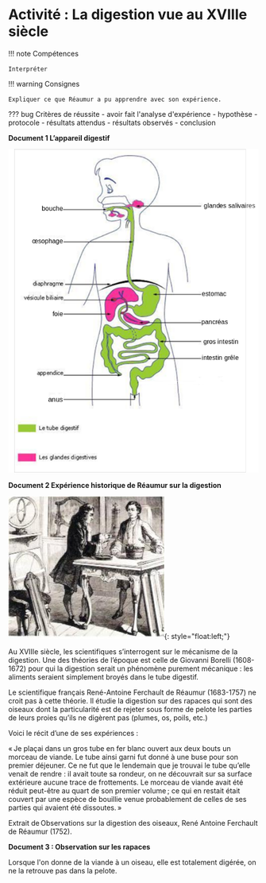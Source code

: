 # Activité : La digestion vue au XVIIIe siècle

!!! note Compétences

    Interpréter 

!!! warning Consignes

    Expliquer ce que Réaumur a pu apprendre avec son expérience.
    
??? bug Critères de réussite
    - avoir fait l'analyse d'expérience
        - hypothèse
        - protocole
        - résultats attendus
        - résultats observés
        - conclusion

**Document 1 L’appareil digestif**


![](pictures/schemaAppDigestif.png)


**Document 2 Expérience historique de Réaumur sur la digestion**

![Dessin de Réaumur](pictures/dessinReaumur.png){: style="float:left;"}

Au XVIIIe siècle, les scientifiques s’interrogent sur le mécanisme de la digestion. Une des théories de l’époque est celle de Giovanni Borelli (1608-1672) pour qui la digestion serait un phénomène purement mécanique : les aliments seraient simplement broyés dans le tube digestif. 


Le scientifique français René-Antoine Ferchault de Réaumur (1683-1757) ne croit pas à cette théorie. Il étudie la digestion sur des rapaces qui sont des oiseaux dont la particularité est de rejeter sous forme de pelote les parties de leurs proies qu’ils ne digèrent pas (plumes, os, poils, etc.) 


Voici le récit d’une de ses expériences : 

« Je plaçai dans un gros tube en fer blanc ouvert aux deux bouts un morceau de viande. Le tube ainsi garni fut donné à une buse pour son premier déjeuner.
Ce ne fut que le lendemain que je trouvai le tube qu’elle venait de rendre : il avait toute sa rondeur, on ne découvrait sur sa surface extérieure aucune trace de frottements. Le morceau de viande avait été réduit peut-être au quart de son premier volume ; ce qui en restait était couvert par une espèce de bouillie venue probablement de celles de ses parties qui avaient été dissoutes. » 

Extrait de Observations sur la digestion des oiseaux, René Antoine Ferchault de Réaumur (1752).


**Document 3 : Observation sur les rapaces**

Lorsque l'on donne de la viande à un oiseau, elle est totalement digérée, on ne la retrouve pas dans la pelote.





